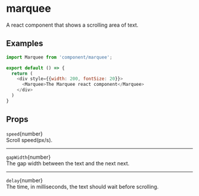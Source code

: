 # marquee
A react component that shows a scrolling area of text.

## Examples
```javascript
import Marquee from 'component/marquee';

export default () => {
  return (
    <div style={{width: 200, fontSize: 20}}>
      <Marquee>The Marquee react component</Marquee>
    </div>
  )
}
```

## Props
`speed`{number}  
Scroll speed(px/s).  
  
----
`gapWidth`{number}  
The gap width between the text and the next next.  
  
----
`delay`{number}  
The time, in milliseconds, the text should wait before scrolling.  
  
